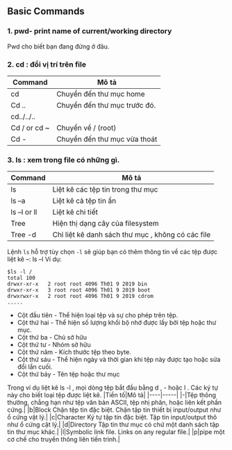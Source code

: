 ## Basic Commands

### 1. **pwd**- print name of current/working directory 
Pwd cho biết bạn đang đứng ở đâu.

### 2. **cd** : đổi vị trí trên file
|Command|Mô tả|
|------|-----|
|cd|Chuyển đến thư mục home|
|Cd ..|Chuyển đến thư mục trước đó.|
|cd../../..|	|
|Cd / or cd ~|Chuyển về / (root)|
|Cd -|Chuyển đến thư mục vừa thoát|

### 3. **ls** : xem trong file có những gì.
|Command|Mô tả|
|-----|----|
|ls|Liệt kê các tệp tin trong thư mục|
|ls –a|Liệt kê cả tệp tin ẩn|
|ls –l or ll|Liệt kê chi tiết|
|Tree|Hiện thị  dạng cây của filesystem|
|Tree -d|Chỉ liệt kê danh sách thư mục , không có các file|


Lệnh `ls` hỗ trợ tùy chọn `-l` sẽ giúp bạn có thêm thông tin về các tệp được liệt kê –: ls –l
 Ví dụ:
```
$ls -l /
total 100
drwxr-xr-x   2 root root 4096 Th01 9 2019 bin
drwxr-xr-x   3 root root 4096 Th01 9 2019 boot
drwxrwxr-x   2 root root 4096 Th01 9 2019 cdrom
.....
```

+ Cột đầu tiên - Thể hiện loại tệp và sự cho phép trên tệp. 
+ Cột thứ hai - Thể hiện số lượng khối bộ nhớ được lấy bởi tệp hoặc thư mục.
+ Cột thứ ba - Chủ sở hữu
+ Cột thứ tư - Nhóm sở hữu
+ Cột thứ năm - Kích thước tệp theo byte.
+ Cột thứ sáu - Thể hiện ngày và thời gian khi tệp này được tạo hoặc sửa đổi lần cuối.
+ Cột thứ bảy - Tên tệp hoặc thư mục

Trong ví dụ liệt kê ls -l , mọi dòng tệp bắt đầu bằng d , - hoặc l . 
Các ký tự này cho biết loại tệp được liệt kê.
|Tiền tố|Mô tả|
|----|-----|
|-|Tệp thông thường, chẳng hạn như tệp văn bản ASCII, tệp nhị phân, hoặc liên kết phần cứng.|
|b|Block Chặn tệp tin đặc biệt. Chặn tập tin thiết bị input/output như ổ cứng vật lý.|
|c|Character Ký tự tập tin đặc biệt. Tập tin input/output thô như ổ cứng cật lý.|
|d|Directory Tập tin thư mục có chứ một danh sách tập tin thư mục khác.|
|l|Symbolic link file. Links on any regular file.|
|p|pipe một cơ chế cho truyền thông liên tiến trình.|

